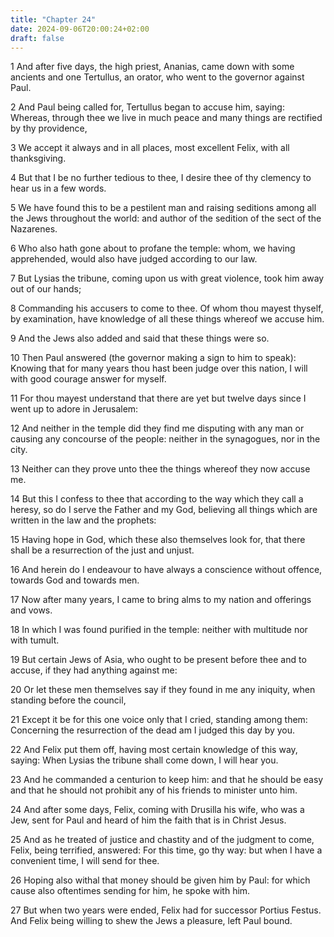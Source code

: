 ```yaml
---
title: "Chapter 24"
date: 2024-09-06T20:00:24+02:00
draft: false
---
```



1 And after five days, the high priest, Ananias, came down with some ancients and one Tertullus, an orator, who went to the governor against Paul.

2 And Paul being called for, Tertullus began to accuse him, saying: Whereas, through thee we live in much peace and many things are rectified by thy providence,

3 We accept it always and in all places, most excellent Felix, with all thanksgiving.

4 But that I be no further tedious to thee, I desire thee of thy clemency to hear us in a few words.

5 We have found this to be a pestilent man and raising seditions among all the Jews throughout the world: and author of the sedition of the sect of the Nazarenes.

6 Who also hath gone about to profane the temple: whom, we having apprehended, would also have judged according to our law.

7 But Lysias the tribune, coming upon us with great violence, took him away out of our hands;

8 Commanding his accusers to come to thee. Of whom thou mayest thyself, by examination, have knowledge of all these things whereof we accuse him.

9 And the Jews also added and said that these things were so.

10 Then Paul answered (the governor making a sign to him to speak): Knowing that for many years thou hast been judge over this nation, I will with good courage answer for myself.

11 For thou mayest understand that there are yet but twelve days since I went up to adore in Jerusalem:

12 And neither in the temple did they find me disputing with any man or causing any concourse of the people: neither in the synagogues, nor in the city.

13 Neither can they prove unto thee the things whereof they now accuse me.

14 But this I confess to thee that according to the way which they call a heresy, so do I serve the Father and my God, believing all things which are written in the law and the prophets:

15 Having hope in God, which these also themselves look for, that there shall be a resurrection of the just and unjust.

16 And herein do I endeavour to have always a conscience without offence, towards God and towards men.

17 Now after many years, I came to bring alms to my nation and offerings and vows.

18 In which I was found purified in the temple: neither with multitude nor with tumult.

19 But certain Jews of Asia, who ought to be present before thee and to accuse, if they had anything against me:

20 Or let these men themselves say if they found in me any iniquity, when standing before the council,

21 Except it be for this one voice only that I cried, standing among them: Concerning the resurrection of the dead am I judged this day by you.

22 And Felix put them off, having most certain knowledge of this way, saying: When Lysias the tribune shall come down, I will hear you.

23 And he commanded a centurion to keep him: and that he should be easy and that he should not prohibit any of his friends to minister unto him.

24 And after some days, Felix, coming with Drusilla his wife, who was a Jew, sent for Paul and heard of him the faith that is in Christ Jesus.

25 And as he treated of justice and chastity and of the judgment to come, Felix, being terrified, answered: For this time, go thy way: but when I have a convenient time, I will send for thee.

26 Hoping also withal that money should be given him by Paul: for which cause also oftentimes sending for him, he spoke with him.

27 But when two years were ended, Felix had for successor Portius Festus. And Felix being willing to shew the Jews a pleasure, left Paul bound.

